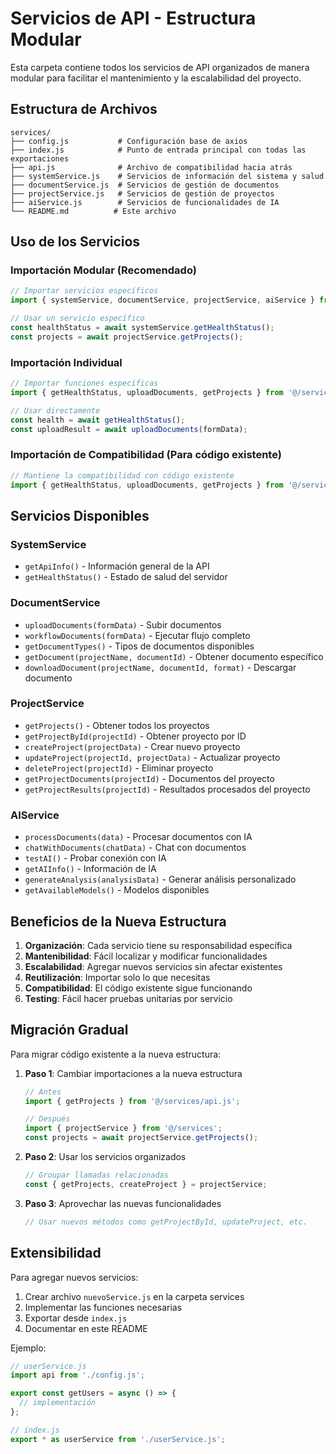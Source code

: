 # Servicios de API - Estructura Modular

Esta carpeta contiene todos los servicios de API organizados de manera modular para facilitar el mantenimiento y la escalabilidad del proyecto.

## Estructura de Archivos

```
services/
├── config.js           # Configuración base de axios
├── index.js            # Punto de entrada principal con todas las exportaciones
├── api.js              # Archivo de compatibilidad hacia atrás
├── systemService.js    # Servicios de información del sistema y salud
├── documentService.js  # Servicios de gestión de documentos
├── projectService.js   # Servicios de gestión de proyectos
├── aiService.js        # Servicios de funcionalidades de IA
└── README.md          # Este archivo
```

## Uso de los Servicios

### Importación Modular (Recomendado)

```javascript
// Importar servicios específicos
import { systemService, documentService, projectService, aiService } from '@/services';

// Usar un servicio específico
const healthStatus = await systemService.getHealthStatus();
const projects = await projectService.getProjects();
```

### Importación Individual

```javascript
// Importar funciones específicas
import { getHealthStatus, uploadDocuments, getProjects } from '@/services';

// Usar directamente
const health = await getHealthStatus();
const uploadResult = await uploadDocuments(formData);
```

### Importación de Compatibilidad (Para código existente)

```javascript
// Mantiene la compatibilidad con código existente
import { getHealthStatus, uploadDocuments, getProjects } from '@/services/api.js';
```

## Servicios Disponibles

### SystemService
- `getApiInfo()` - Información general de la API
- `getHealthStatus()` - Estado de salud del servidor

### DocumentService
- `uploadDocuments(formData)` - Subir documentos
- `workflowDocuments(formData)` - Ejecutar flujo completo
- `getDocumentTypes()` - Tipos de documentos disponibles
- `getDocument(projectName, documentId)` - Obtener documento específico
- `downloadDocument(projectName, documentId, format)` - Descargar documento

### ProjectService
- `getProjects()` - Obtener todos los proyectos
- `getProjectById(projectId)` - Obtener proyecto por ID
- `createProject(projectData)` - Crear nuevo proyecto
- `updateProject(projectId, projectData)` - Actualizar proyecto
- `deleteProject(projectId)` - Eliminar proyecto
- `getProjectDocuments(projectId)` - Documentos del proyecto
- `getProjectResults(projectId)` - Resultados procesados del proyecto

### AIService
- `processDocuments(data)` - Procesar documentos con IA
- `chatWithDocuments(chatData)` - Chat con documentos
- `testAI()` - Probar conexión con IA
- `getAIInfo()` - Información de IA
- `generateAnalysis(analysisData)` - Generar análisis personalizado
- `getAvailableModels()` - Modelos disponibles

## Beneficios de la Nueva Estructura

1. **Organización**: Cada servicio tiene su responsabilidad específica
2. **Mantenibilidad**: Fácil localizar y modificar funcionalidades
3. **Escalabilidad**: Agregar nuevos servicios sin afectar existentes
4. **Reutilización**: Importar solo lo que necesitas
5. **Compatibilidad**: El código existente sigue funcionando
6. **Testing**: Fácil hacer pruebas unitarias por servicio

## Migración Gradual

Para migrar código existente a la nueva estructura:

1. **Paso 1**: Cambiar importaciones a la nueva estructura
   ```javascript
   // Antes
   import { getProjects } from '@/services/api.js';
   
   // Después
   import { projectService } from '@/services';
   const projects = await projectService.getProjects();
   ```

2. **Paso 2**: Usar los servicios organizados
   ```javascript
   // Groupar llamadas relacionadas
   const { getProjects, createProject } = projectService;
   ```

3. **Paso 3**: Aprovechar las nuevas funcionalidades
   ```javascript
   // Usar nuevos métodos como getProjectById, updateProject, etc.
   ```

## Extensibilidad

Para agregar nuevos servicios:

1. Crear archivo `nuevoService.js` en la carpeta services
2. Implementar las funciones necesarias
3. Exportar desde `index.js`
4. Documentar en este README

Ejemplo:
```javascript
// userService.js
import api from './config.js';

export const getUsers = async () => {
  // implementación
};

// index.js
export * as userService from './userService.js';
```